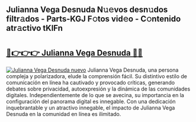 ## Julianna Vega Desnuda N𝚞𝚎vos desn𝚞dos filtr𝚊dos - Parts-KGJ F𝚘tos vid𝚎o - C𝚘ntenido atr𝚊ctivo tKlFn

# <h2><a href="http://mb7zwae.tromn.icu/?c=Julianna+Vega+Desnuda">🔗👉👉👉 Julianna Vega Desnuda 🔗🔗</a></h2>

[![Julianna Vega Desnuda nuevo](https://i.imgur.com/pEAQMta.gif)](http://mb7zwae.tromn.icu/?c=Julianna+Vega+Desnuda)
Julianna Vega Desnuda, una persona compleja y polarizadora, elude la comprensión fácil. Su distintivo estilo de comunicación en línea ha cautivado y provocado críticas, generando debates sobre privacidad, autoexpresión y la dinámica de las comunidades digitales. Independientemente de lo que se avecina, su importancia en la configuración del panorama digital es innegable. Con una dedicación inquebrantable y un atractivo innegable, el impacto de Julianna Vega Desnuda en la comunidad en línea es ilimitado.
